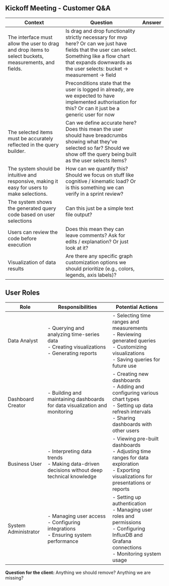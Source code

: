## Kickoff Meeting - Customer Q&A

| Context                                                                                               | Question                                                                                                                                                                                                                    | Answer |
| ----------------------------------------------------------------------------------------------------- | --------------------------------------------------------------------------------------------------------------------------------------------------------------------------------------------------------------------------- | ------ |
| The interface must allow the user to drag and drop items to select buckets, measurements, and fields. | Is drag and drop functionality strictly necessary for mvp here? Or can we just have fields that the user can select. Something like a flow chart that expands downwards as the user selects: bucket -> measurement -> field |        |
|                                                                                                       | Preconditions state that the user is logged in already, are we expected to have implemented authorisation for this? Or can it just be a generic user for now                                                                |        |
| The selected items must be accurately reflected in the query builder.                                 | Can we define accurate here? Does this mean the user should have breadcrumbs showing what they've selected so far? Should we show off the query being built as the user selects items?                                      |        |
| The system should be intuitive and responsive, making it easy for users to make selections.​          | How can we quantify this? Should we focus on stuff like cognitive / kinematic load? Or is this something we can verify in a sprint review?                                                                                  |        |
| The system shows the generated query code based on user selections                                    | Can this just be a simple text file output?                                                                                                                                                                                 |        |
| Users can review the code before execution                                                            | Does this mean they can leave comments? Ask for edits / explanation? Or just look at it?                                                                                                                                    |        |
| Visualization of data results                                                                         | Are there any specific graph customization options we should prioritize (e.g., colors, legends, axis labels)?                                                                                                               |        |

## User Roles

| Role | Responsibilities | Potential Actions |
|------|------------------|-------------------|
| Data Analyst | - Querying and analyzing time-series data<br>- Creating visualizations<br>- Generating reports | - Selecting time ranges and measurements<br>- Reviewing generated queries<br>- Customizing visualizations<br>- Saving queries for future use |
| Dashboard Creator | - Building and maintaining dashboards for data visualization and monitoring | - Creating new dashboards<br>- Adding and configuring various chart types<br>- Setting up data refresh intervals<br>- Sharing dashboards with other users |
| Business User | - Interpreting data trends<br>- Making data-driven decisions without deep technical knowledge | - Viewing pre-built dashboards<br>- Adjusting time ranges for data exploration<br>- Exporting visualizations for presentations or reports |
| System Administrator | - Managing user access<br>- Configuring integrations<br>- Ensuring system performance | - Setting up authentication<br>- Managing user roles and permissions<br>- Configuring InfluxDB and Grafana connections<br>- Monitoring system usage |

**Question for the client:** Anything we should remove? Anything we are missing?